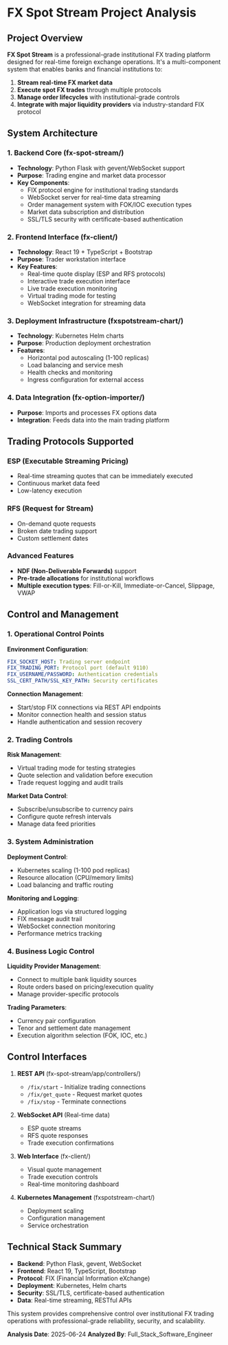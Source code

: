 # FX Spot Stream Project Analysis

## Project Overview

**FX Spot Stream** is a professional-grade institutional FX trading platform designed for real-time foreign exchange operations. It's a multi-component system that enables banks and financial institutions to:

1. **Stream real-time FX market data** 
2. **Execute spot FX trades** through multiple protocols
3. **Manage order lifecycles** with institutional-grade controls
4. **Integrate with major liquidity providers** via industry-standard FIX protocol

## System Architecture

### 1. Backend Core (fx-spot-stream/)
- **Technology**: Python Flask with gevent/WebSocket support
- **Purpose**: Trading engine and market data processor
- **Key Components**:
  - FIX protocol engine for institutional trading standards
  - WebSocket server for real-time data streaming
  - Order management system with FOK/IOC execution types
  - Market data subscription and distribution
  - SSL/TLS security with certificate-based authentication

### 2. Frontend Interface (fx-client/)
- **Technology**: React 19 + TypeScript + Bootstrap
- **Purpose**: Trader workstation interface
- **Key Features**:
  - Real-time quote display (ESP and RFS protocols)
  - Interactive trade execution interface
  - Live trade execution monitoring
  - Virtual trading mode for testing
  - WebSocket integration for streaming data

### 3. Deployment Infrastructure (fxspotstream-chart/)
- **Technology**: Kubernetes Helm charts
- **Purpose**: Production deployment orchestration
- **Features**:
  - Horizontal pod autoscaling (1-100 replicas)
  - Load balancing and service mesh
  - Health checks and monitoring
  - Ingress configuration for external access

### 4. Data Integration (fx-option-importer/)
- **Purpose**: Imports and processes FX options data
- **Integration**: Feeds data into the main trading platform

## Trading Protocols Supported

### ESP (Executable Streaming Pricing)
- Real-time streaming quotes that can be immediately executed
- Continuous market data feed
- Low-latency execution

### RFS (Request for Stream)
- On-demand quote requests
- Broken date trading support
- Custom settlement dates

### Advanced Features
- **NDF (Non-Deliverable Forwards)** support
- **Pre-trade allocations** for institutional workflows
- **Multiple execution types**: Fill-or-Kill, Immediate-or-Cancel, Slippage, VWAP

## Control and Management

### 1. Operational Control Points

**Environment Configuration**:
```yaml
FIX_SOCKET_HOST: Trading server endpoint
FIX_TRADING_PORT: Protocol port (default 9110)  
FIX_USERNAME/PASSWORD: Authentication credentials
SSL_CERT_PATH/SSL_KEY_PATH: Security certificates
```

**Connection Management**:
- Start/stop FIX connections via REST API endpoints
- Monitor connection health and session status
- Handle authentication and session recovery

### 2. Trading Controls

**Risk Management**:
- Virtual trading mode for testing strategies
- Quote selection and validation before execution
- Trade request logging and audit trails

**Market Data Control**:
- Subscribe/unsubscribe to currency pairs
- Configure quote refresh intervals
- Manage data feed priorities

### 3. System Administration

**Deployment Control**:
- Kubernetes scaling (1-100 pod replicas)
- Resource allocation (CPU/memory limits)
- Load balancing and traffic routing

**Monitoring and Logging**:
- Application logs via structured logging
- FIX message audit trail
- WebSocket connection monitoring
- Performance metrics tracking

### 4. Business Logic Control

**Liquidity Provider Management**:
- Connect to multiple bank liquidity sources
- Route orders based on pricing/execution quality
- Manage provider-specific protocols

**Trading Parameters**:
- Currency pair configuration
- Tenor and settlement date management
- Execution algorithm selection (FOK, IOC, etc.)

## Control Interfaces

1. **REST API** (fx-spot-stream/app/controllers/)
   - `/fix/start` - Initialize trading connections
   - `/fix/get_quote` - Request market quotes
   - `/fix/stop` - Terminate connections

2. **WebSocket API** (Real-time data)
   - ESP quote streams
   - RFS quote responses
   - Trade execution confirmations

3. **Web Interface** (fx-client/)
   - Visual quote management
   - Trade execution controls
   - Real-time monitoring dashboard

4. **Kubernetes Management** (fxspotstream-chart/)
   - Deployment scaling
   - Configuration management
   - Service orchestration

## Technical Stack Summary

- **Backend**: Python Flask, gevent, WebSocket
- **Frontend**: React 19, TypeScript, Bootstrap
- **Protocol**: FIX (Financial Information eXchange)
- **Deployment**: Kubernetes, Helm charts
- **Security**: SSL/TLS, certificate-based authentication
- **Data**: Real-time streaming, RESTful APIs

This system provides comprehensive control over institutional FX trading operations with professional-grade reliability, security, and scalability.

**Analysis Date**: 2025-06-24
**Analyzed By**: Full_Stack_Software_Engineer